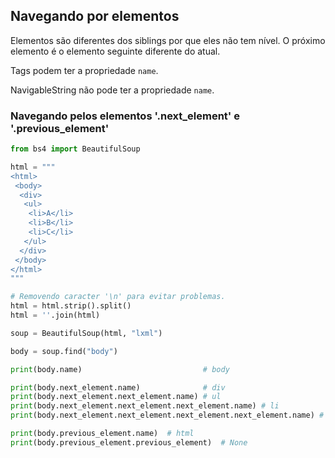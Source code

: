 
## Navegando por elementos
  
Elementos são diferentes dos siblings por que eles não tem nível. O próximo elemento é o elemento seguinte diferente do atual.  
  
Tags podem ter a propriedade `name`.  
  
NavigableString não pode ter a propriedade `name`.  
  
### Navegando pelos elementos '.next_element' e '.previous_element'
  
```py
from bs4 import BeautifulSoup

html = """
<html>
 <body>
  <div>
   <ul>
    <li>A</li>
    <li>B</li>
    <li>C</li>
   </ul>
  </div>
 </body>
</html>
"""

# Removendo caracter '\n' para evitar problemas.
html = html.strip().split()
html = ''.join(html)

soup = BeautifulSoup(html, "lxml")

body = soup.find("body") 

print(body.name)                           # body

print(body.next_element.name)              # div
print(body.next_element.next_element.name) # ul
print(body.next_element.next_element.next_element.name) # li
print(body.next_element.next_element.next_element.next_element.name) # None

print(body.previous_element.name)  # html
print(body.previous_element.previous_element)  # None
```
  